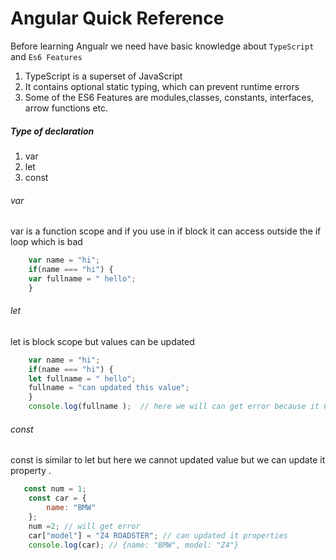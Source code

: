 # Angular Quick Reference

Before learning Angualr we need have basic knowledge about `TypeScript` and `Es6 Features`
1. TypeScript is a superset of JavaScript
2. It contains optional static typing, which can prevent runtime errors
3. Some of the ES6 Features are modules,classes, constants, interfaces, arrow functions etc.

##### Type of declaration #####
1. var
2. let
3. const

###### var ######
var  is a function scope  and if you  use in if block it can access outside the if loop which is bad
```javascript
    var name = "hi";
    if(name === "hi") {
    var fullname = " hello";
    }
```

###### let ######
let is block scope but values can be updated
```javascript
    var name = "hi";
    if(name === "hi") {
    let fullname = " hello";
    fullname = "can updated this value";
    }
    console.log(fullname );  // here we will can get error because it Cannot access outside of the block scope but value can be updated
```
###### const ######
const is similar to let but here we cannot updated value but we can update it property .
```javascript
   const num = 1;
    const car = {
        name: "BMW"
    };
    num =2; // will get error
    car["model"] = "Z4 ROADSTER"; // can updated it properties
    console.log(car); // {name: "BMW", model: "Z4"}
```